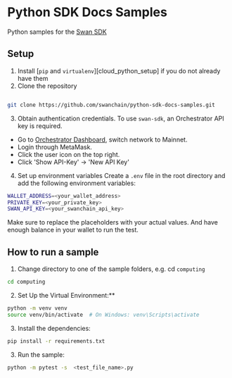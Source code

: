 # Python SDK Docs Samples

Python samples for the [Swan SDK](https://github.com/swanchain/python-swan-sdk)

## Setup

1. Install [`pip` and `virtualenv`][cloud_python_setup] if you do not already have them
2. Clone the repository
```bash

git clone https://github.com/swanchain/python-sdk-docs-samples.git

```

3. Obtain authentication credentials.
To use `swan-sdk`, an Orchestrator API key is required.

- Go to [Orchestrator Dashboard](https://orchestrator.swanchain.io/provider-status), switch network to Mainnet.
- Login through MetaMask.
- Click the user icon on the top right.
- Click 'Show API-Key' -> 'New API Key'

4. Set up environment variables
Create a `.env` file in the root directory and add the following environment variables:

```bash
WALLET_ADDRESS=<your_wallet_address>
PRIVATE_KEY=<your_private_key>
SWAN_API_KEY=<your_swanchain_api_key>
```
Make sure to replace the placeholders with your actual values. 
And have enough balance in your wallet to run the test.

## How to run a sample
1. Change directory to one of the sample folders, e.g. cd `computing`
```bash
cd computing 
```
2. Set Up the Virtual Environment:**

```bash
python -m venv venv
source venv/bin/activate  # On Windows: venv\Scripts\activate
```
3. Install the dependencies:
```bash
pip install -r requirements.txt
```

3. Run the sample:
```bash
python -m pytest -s  <test_file_name>.py
```
